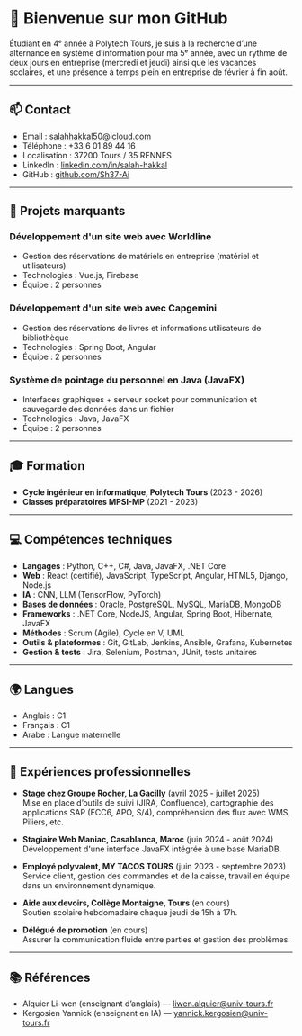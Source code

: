 # 👋 Bienvenue sur mon GitHub

Étudiant en 4ᵉ année à Polytech Tours, je suis à la recherche d’une alternance en système d’information pour ma 5ᵉ année, avec un rythme de deux jours en entreprise (mercredi et jeudi) ainsi que les vacances scolaires, et une présence à temps plein en entreprise de février à fin août.

---

## 📫 Contact

- Email : salahhakkal50@icloud.com  
- Téléphone : +33 6 01 89 44 16  
- Localisation : 37200 Tours / 35 RENNES  
- LinkedIn : [linkedin.com/in/salah-hakkal](https://www.linkedin.com/in/salah-hakkal-613731282/)  
- GitHub : [github.com/Sh37-Ai](https://github.com/Sh37-Ai)

---

## 🎯 Projets marquants

### Développement d'un site web avec Worldline  
- Gestion des réservations de matériels en entreprise (matériel et utilisateurs)  
- Technologies : Vue.js, Firebase  
- Équipe : 2 personnes

### Développement d'un site web avec Capgemini  
- Gestion des réservations de livres et informations utilisateurs de bibliothèque  
- Technologies : Spring Boot, Angular  
- Équipe : 2 personnes

### Système de pointage du personnel en Java (JavaFX)  
- Interfaces graphiques + serveur socket pour communication et sauvegarde des données dans un fichier  
- Technologies : Java, JavaFX  
- Équipe : 2 personnes

---

## 🎓 Formation

- **Cycle ingénieur en informatique, Polytech Tours** (2023 - 2026)  
- **Classes préparatoires MPSI-MP** (2021 - 2023)  

---

## 💻 Compétences techniques

- **Langages** : Python, C++, C#, Java, JavaFX, .NET Core  
- **Web** : React (certifié), JavaScript, TypeScript, Angular, HTML5, Django, Node.js  
- **IA** : CNN, LLM (TensorFlow, PyTorch)  
- **Bases de données** : Oracle, PostgreSQL, MySQL, MariaDB, MongoDB  
- **Frameworks** : .NET Core, NodeJS, Angular, Spring Boot, Hibernate, JavaFX  
- **Méthodes** : Scrum (Agile), Cycle en V, UML  
- **Outils & plateformes** : Git, GitLab, Jenkins, Ansible, Grafana, Kubernetes  
- **Gestion & tests** : Jira, Selenium, Postman, JUnit, tests unitaires  

---

## 🌍 Langues

- Anglais : C1  
- Français : C1  
- Arabe : Langue maternelle  

---

## 💼 Expériences professionnelles

- **Stage chez Groupe Rocher, La Gacilly** (avril 2025 - juillet 2025)  
Mise en place d’outils de suivi (JIRA, Confluence), cartographie des applications SAP (ECC6, APO, S/4), compréhension des flux avec WMS, Piliers, etc.

- **Stagiaire Web Maniac, Casablanca, Maroc** (juin 2024 - août 2024)  
Développement d'une interface JavaFX intégrée à une base MariaDB.

- **Employé polyvalent, MY TACOS TOURS** (juin 2023 - septembre 2023)  
Service client, gestion des commandes et de la caisse, travail en équipe dans un environnement dynamique.

- **Aide aux devoirs, Collège Montaigne, Tours** (en cours)  
Soutien scolaire hebdomadaire chaque jeudi de 15h à 17h.

- **Délégué de promotion** (en cours)  
Assurer la communication fluide entre parties et gestion des problèmes.

---

## 📚 Références

- Alquier Li-wen (enseignant d’anglais) — liwen.alquier@univ-tours.fr  
- Kergosien Yannick (enseignant en IA) — yannick.kergosien@univ-tours.fr  


